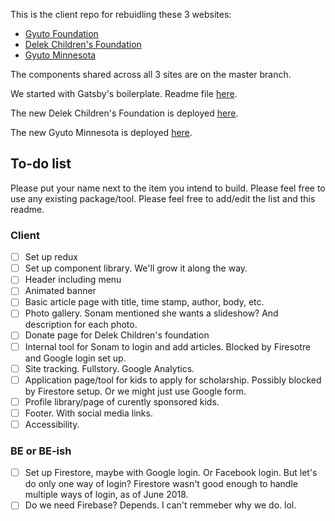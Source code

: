This is the client repo for rebuidling these 3 websites:

- [Gyuto Foundation](http://gyutofoundation.org)
- [Delek Children's Foundation](http://delekchildrenfoundation.org)
- [Gyuto Minnesota](http://gyuto.us)

The components shared across all 3 sites are on the master branch.

We started with Gatsby's boilerplate. Readme file [here](https://github.com/gyuto/client/blob/master/README-gatsby.md).

The new Delek Children's Foundation is deployed [here](https://dcf-master.netlify.com/).

The new Gyuto Minnesota is deployed [here](http://gyutominnesota.org).

## To-do list

Please put your name next to the item you intend to build.
Please feel free to use any existing package/tool.
Please feel free to add/edit the list and this readme.

### Client

- [ ] Set up redux
- [ ] Set up component library. We'll grow it along the way.
- [ ] Header including menu
- [ ] Animated banner
- [ ] Basic article page with title, time stamp, author, body, etc.
- [ ] Photo gallery. Sonam mentioned she wants a slideshow? And description for each photo.
- [ ] Donate page for Delek Children's foundation
- [ ] Internal tool for Sonam to login and add articles. Blocked by Firesotre and Google login set up.
- [ ] Site tracking. Fullstory. Google Analytics.
- [ ] Application page/tool for kids to apply for scholarship. Possibly blocked by Firestore setup. Or we might just use Google form.
- [ ] Profile library/page of curently sponsored kids.
- [ ] Footer. With social media links.
- [ ] Accessibility.

### BE or BE-ish

- [ ] Set up Firestore, maybe with Google login. Or Facebook login. But let's do only one way of login? Firestore wasn't good enough to handle multiple ways of login, as of June 2018.
- [ ] Do we need Firebase? Depends. I can't remmeber why we do. lol.
